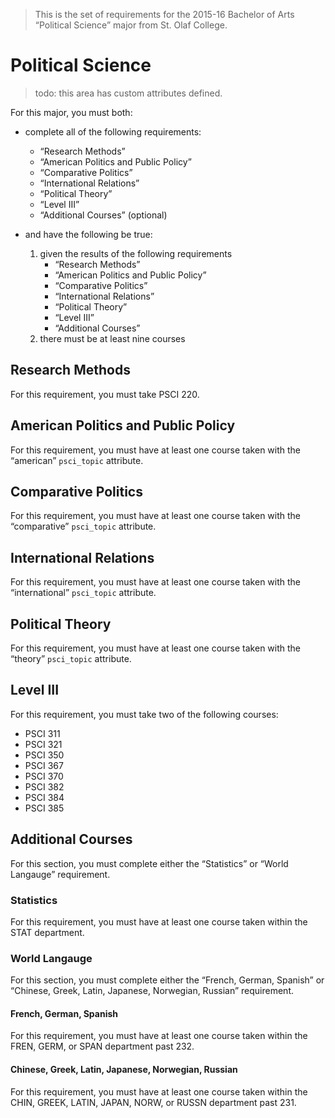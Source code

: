 > This is the set of requirements for the 2015-16 Bachelor of Arts “Political
> Science” major from St. Olaf College.

# Political Science
> todo: this area has custom attributes defined.

For this major, you must both:

- complete all of the following requirements:
    - “Research Methods”
    - “American Politics and Public Policy”
    - “Comparative Politics”
    - “International Relations”
    - “Political Theory”
    - “Level III”
    - “Additional Courses” (optional)

- and have the following be true:
    1. given the results of the following requirements
        - “Research Methods”
        - “American Politics and Public Policy”
        - “Comparative Politics”
        - “International Relations”
        - “Political Theory”
        - “Level III”
        - “Additional Courses”
    2. there must be at least nine courses

## Research Methods
For this requirement, you must take PSCI 220.


## American Politics and Public Policy
For this requirement, you must have at least one course taken with the “american” `psci_topic` attribute.


## Comparative Politics
For this requirement, you must have at least one course taken with the “comparative” `psci_topic` attribute.


## International Relations
For this requirement, you must have at least one course taken with the “international” `psci_topic` attribute.


## Political Theory
For this requirement, you must have at least one course taken with the “theory” `psci_topic` attribute.


## Level III
For this requirement, you must take two of the following courses:

- PSCI 311
- PSCI 321
- PSCI 350
- PSCI 367
- PSCI 370
- PSCI 382
- PSCI 384
- PSCI 385


## Additional Courses
For this section, you must complete either the “Statistics” or “World Langauge” requirement.

### Statistics
For this requirement, you must have at least one course taken within the STAT department.

### World Langauge
For this section, you must complete either the “French, German, Spanish” or “Chinese, Greek, Latin, Japanese, Norwegian, Russian” requirement.

#### French, German, Spanish
For this requirement, you must have at least one course taken within the FREN, GERM, or SPAN department past 232.

#### Chinese, Greek, Latin, Japanese, Norwegian, Russian
For this requirement, you must have at least one course taken within the CHIN, GREEK, LATIN, JAPAN, NORW, or RUSSN department past 231.


